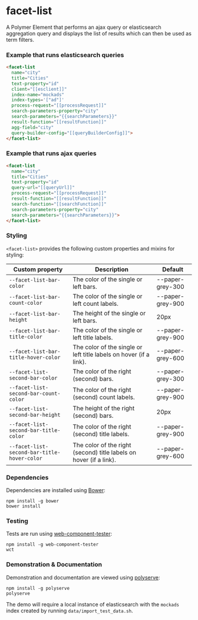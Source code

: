 # facet-list

A Polymer Element that performs an ajax query or elasticsearch aggregation query and displays the list of results which can then be used as term filters.

### Example that runs elasticsearch queries
```html
<facet-list
  name="city"
  title="Cities"
  text-property="id"
  client="[[esclient]]"
  index-name="mockads"
  index-types='["ad"]'
  process-request="[[processRequest]]"
  search-parameters-property="city"
  search-parameters="{{searchParameters}}"
  result-function="[[resultFunction]]"
  agg-field="city"
  query-builder-config="[[queryBuilderConfig]]">
</facet-list>
```

### Example that runs ajax queries
```html
<facet-list
  name="city"
  title="Cities"
  text-property="id"
  query-url="[[queryUrl]]"
  process-request="[[processRequest]]"
  result-function="[[resultFunction]]"
  search-function="[[searchFunction]]"
  search-parameters-property="city"
  search-parameters="{{searchParameters}}">
</facet-list>
```

### Styling

`<facet-list>` provides the following custom properties and mixins for styling:

Custom property                             | Description                                                         | Default
--------------------------------------------|---------------------------------------------------------------------|--------
`--facet-list-bar-color`                    | The color of the single or left bars.                               | --paper-grey-300
`--facet-list-bar-count-color`              | The color of the single or left count labels.                       | --paper-grey-900
`--facet-list-bar-height`                   | The height of the single or left bars.                              | 20px
`--facet-list-bar-title-color`              | The color of the single or left title labels.                       | --paper-grey-900
`--facet-list-bar-title-hover-color`        | The color of the single or left title labels on hover (if a link).  | --paper-grey-600
`--facet-list-second-bar-color`             | The color of the right (second) bars.                               | --paper-grey-300
`--facet-list-second-bar-count-color`       | The color of the right (second) count labels.                       | --paper-grey-900
`--facet-list-second-bar-height`            | The height of the right (second) bars.                              | 20px
`--facet-list-second-bar-title-color`       | The color of the right (second) title labels.                       | --paper-grey-900
`--facet-list-second-bar-title-hover-color` | The color of the right (second) title labels on hover (if a link).  | --paper-grey-600

### Dependencies

Dependencies are installed using [Bower](http://bower.io/):

    npm install -g bower
    bower install

### Testing

Tests are run using [web-component-tester](https://github.com/Polymer/web-component-tester):

    npm install -g web-component-tester
    wct

### Demonstration & Documentation

Demonstration and documentation are viewed using [polyserve](https://github.com/PolymerLabs/polyserve):

    npm install -g polyserve
    polyserve

The demo will require a local instance of elasticsearch with the `mockads` index created by running `data/import_test_data.sh`.
